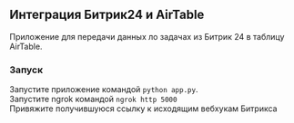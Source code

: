 ## Интеграция Битрик24 и AirTable   
Приложение для передачи данных ло задачах из Битрик 24 в таблицу AirTable. 
### Запуск  
Запустите приложение командой ```python app.py```.   
Запустите ngrok командой
```ngrok http 5000```  
Привяжите получившуюся ссылку к исходящим вебхукам Битрикса
